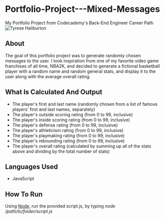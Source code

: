 # Portfolio-Project---Mixed-Messages

My Portfolio Project from Codecademy's Back-End Engineer Career Path
![Tyrese Haliburton](https://cdn.nba.com/headshots/nba/latest/1040x760/1630169.png)

## About

The goal of this portfolio project was to generate randomly chosen messages to the user. I took inspiration from one of my favorite video game franchises of all time, NBA2K, and decided to generate a fictional basketball player with a random name and random general stats, and display it to the user along with the average overall rating.

## What Is Calculated And Output

* The player's first and last name (randomly chosen from a list of famous players' first and last names, separately)
* The player's outside scoring rating (from 0 to 99, inclusive)
* The player's inside scoring rating (from 0 to 99, inclusive)
* The player's defense rating (from 0 to 99, inclusive)
* The player's athleticism rating (from 0 to 99, inclusive)
* The player's playmaking rating (from 0 to 99, inclusive)
* The player's rebounding rating (from 0 to 99, inclusive)
* The player's overall rating (calculated by summing up all of the stats above and dividing by the total number of stats)

## Languages Used

* JavaScript

## How To Run

Using [Node,](https://nodejs.org/en) run the provided script.js, by typing *node /path/to/folder/script.js* 

